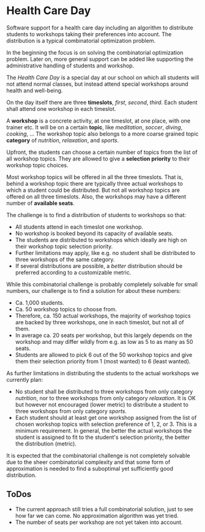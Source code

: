 # Health Care Day

Software support for a health care day including an algorithm to distribute students to workshops taking their
preferences into account. The distribution is a typical combinatorial optimization problem.

In the beginning the focus is on solving the combinatorial optimization problem. Later on, more general support can be
added like supporting the administrative handling of students and workshop.

The _Health Care Day_ is a special day at our school on which all students will not attend normal classes, but instead
attend special workshops around health and well-being.

On the day itself there are three __timeslots__, _first_, _second_, _third_. Each student shall attend one workshop in
each timeslot.

A __workshop__ is a concrete activity, at one timeslot, at one place, with one trainer etc. It will be on a certain
__topic__, like _meditation_, _soccer_, _diving_, _cooking_, ... The workshop topic also belongs to a more coarse
grained topic __category__ of _nutrition_, _relaxation_, and _sports_.

Upfront, the students can choose a certain number of topics from the list of all workshop topics.
They are allowed to give a __selection priority__ to their workshop topic choices.

Most workshop topics will be offered in all the three timeslots. That is, behind a workshop topic there are typically
three actual workshops to which a student could be distributed. But not all workshop topics are offered on all three
timeslots. Also, the workshops may have a different number of __available seats__.

The challenge is to find a distribution of students to workshops so that:

* All students attend in each timeslot one workshop.
* No workshop is booked beyond its capacity of available seats.
* The students are distributed to workshops which ideally are high on their workshop topic selection priority.
* Further limitations may apply, like e.g. no student shall be distributed to three workshops of the same category.
* If several distributions are possible, a _better_ distribution should be preferred according to a customizable metric.

While this combinatorial challenge is probably completely solvable for small numbers, our challenge is to find a
solution for about these numbers:

* Ca. 1,000 students.
* Ca. 50 workshop topics to choose from.
* Therefore, ca. 150 actual workshops, the majority of workshop topics are backed by three workshops, one in each
  timeslot, but not all of them.
* In average ca. 20 seats per workshop, but this largely depends on the workshop and may differ wildly from e.g. as low
  as 5 to as many as 50 seats.
* Students are allowed to pick 6 out of the 50 workshop topics and give them their selection priority from 1 (most
  wanted) to 6 (least wanted).

As further limitations in distributing the students to the actual workshops we currently plan:

* No student shall be distributed to three workshops from only category _nutrition_, nor to three workshops from only
  category _relaxation_. It is OK but however not encouraged (lower metric) to distribute a student to three workshops
  from only category _sports_.
* Each student should at least get one workshop assigned from the list of chosen workshop topics with selection
  preference of 1, 2, or 3. This is a minimum requirement. In general, the better the actual workshops the student is
  assigned to fit to the student's selection priority, the better the distribution (metric).

It is expected that the combinatorial challenge is not completely solvable due to the sheer combinatorial complexity and
that some form of approximation is needed to find a suboptimal yet sufficiently good distribution.

## ToDos

* The current approach still tries a full combinatorial solution, just to see how far we can come. No approximation
  algorithm was yet tried.
* The number of seats per workshop are not yet taken into account.
